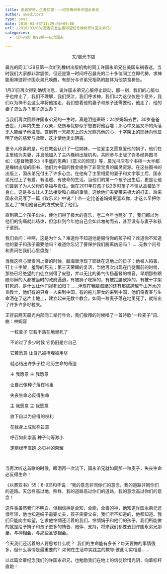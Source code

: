```yaml
---
title: 逝者安息，生者仰望！——纪念橡树哥许国永弟兄
author: sweditor3
type: post
date: 2016-03-03T11:29:03+00:00
url: /2016/03/03/逝者安息生者仰望纪念橡树哥许国永弟兄/
categories:
  - 《＠守望》第88期——纪念国永

---
```

<p style="text-align: center;">
  文/晨光书店
</p>

晨光的同工1.29日第一次听到橡树出版机构的同工许国永弟兄在美国车祸昏迷，当时我们大家都非常震惊，但还是第一时间呼召晨光的二十多位同工立即代祷，求神能用神迹将许国永弟兄唤醒，有部分与许弟兄相熟的肢体为他禁食祷告。 

1月31日再次得到确切消息，说许国永弟兄心脏停止跳动，那一刻，我们的心脏似乎也停止了，我们不理解，我们哭泣，我们呼求神，我们以为这仅仅是个意外，我们以为神不会这么早将他接走，我们想着他的妻子和孩子还需要他，他走了，他的妻子怎么办？孩子怎么办？ 

当我们再次回顾许国永弟兄的一生时，真是泪迹斑斑：24岁妈妈去世，30岁爸爸去世，几年内失去了双亲，悲伤与忧郁似乎想要将他吞噬；那心中又黑又冷的角落无人能给予他温暖。直到有一天那天上的大光照亮他的心，十字架上的耶稣向他显明了他的慈爱与救赎，这才使他走出阴霾。 

更令人欣喜的是，他在教会认识了一位姊妹，一位爱主又愿意爱他的娟子，他们在主里结为夫妻，并且他加入了主内橡树出版机构，共同参与出版了许多经典图书如：《基督教要义》《丰盛的恩典》《意义的惊现》等，晨光书店有个书柜一大半都是橡树出版的图书，他们为中国的教会提供了非常宝贵的属灵资源。在这些图书的出版上，国永弟兄付出了许多心血。在他有了主里相爱的妻子和文字事工后，国永弟兄过上了有爱、有温暖、有使命的生活。当他们的第一个孩子出生后，更是让他们尝到了为人父母的幸福与责任。但在2011年在孩子快2岁时孩子不慎从高楼坠下身亡。这是多么让人无法接受和心痛的事情，这给他们夫妻带来极大的打击。后来国永弟兄写了一篇《致乐义》中说:&ldquo;上帝一定比爸爸妈妈更喜欢你，才这么早把你接走了&rdquo;神用他自己的方式安慰了他们。 

直到第二个孩子出生，使他们得了极大的喜乐，老二今年也两岁 了，我们都以为他们的伤痛就此结束，但怎料到今年他自己会如此匆匆而去，甚至没有与妻子和孩子道别。 

我们会问：神啊，这是为什么？难道你不知道他是服侍你的孩子吗？难道你不知道他的妻子和孩子需要他吗？难道你忘记了要保护我们脱离凶恶吗？&hellip;&hellip;无数个问号和责问在我们心里盘旋！ 

当我这样心里责问上帝的时候，脑海里浮现了耶稣在这地上的日子：他被人陷害，钉上十字架，羞辱的死去；第三天荣耀的复活，当他再次出现在门徒面前的时候，那些已经绝望的门徒立刻得了安慰，并以无比的勇气传扬基督的福音。早期那些跟随耶稣的人都被当时的政府逼迫，有被狮子吃掉的，有被拦腰砍掉的，有被十字架钉死的，是什么让他们视死如归？&hellip;&hellip;浮现在我脑海里的还有那些跨越千山万水的宣教士，他们有的只身一人来到中国，有的拖儿带女的来到中国，他们将青春与生命洒在了这片土地上，建立起来无数个教会。如同一粒麦子落在地里死了，就结出了许多许多籽粒来。 

正好前两天晨光内部同工举行年会，我们敬拜的时候唱了一首诗歌&ldquo;一粒麦子&rdquo;词、曲：林婉容 

&nbsp; &nbsp; 一粒麦子 它若不落在地里死了
	  
&nbsp; &nbsp; 不论过了多少时候 它仍旧是它自己
	  
&nbsp; &nbsp; 它若愿意 让自己被掩埋被用尽
	  
&nbsp; &nbsp; 就必结出许多子粒 经历生命的奇迹 

&nbsp; &nbsp; 主 我愿意 主 我愿意
	  
&nbsp; &nbsp; 让自己像种子落在地里
	  
&nbsp; &nbsp; 失丧生命必反得生命 

&nbsp; &nbsp; 主 我愿意 主 我愿意
	  
&nbsp; &nbsp; 放下自以为应得的权利
	  
&nbsp; &nbsp; 在我身上成就祢旨意 

&nbsp; &nbsp; 呼召如此崇高 种子何等渺小
	  
&nbsp; &nbsp; 定睛标竿直跑 必见神的荣耀
	  
&nbsp; &nbsp; &nbsp; &nbsp; &nbsp; &nbsp; 

当再次听这首歌的时候，眼泪再一次流下，国永弟兄就如同那一粒麦子，失丧生命必反得生命！ 

《以赛亚书》55：8-9耶和华说：&ldquo;我的意念非同你们的意念，我的道路非同你们的道路。天怎样高过地，照样，我的道路高过你们的道路，我的意念高过你们的意念！ 

这件事虽然我们不明白，但相信神是全知，全能，全善的神，他知道许国永弟兄还很年轻，他也知道娟子需要丈夫，孩子需要父亲，我们所不知道的，他都知道。我们只能向主仰望，乞求他怜悯还活着的我们，怜悯娟子和他们的孩子。我们所能做的就是给予娟子和孩子更多的祷告、陪伴、支持，将来我们都要去到许国永弟兄那里，与神相会，与那些圣徒相会。 

今天我们还活着的人要思考什么呢？ &nbsp;我们的生命能有多长？每天要做的事情很多，但什么事情是最重要的? &nbsp;如何在生活中实践主的教导:彼此切实相爱&hellip;&hellip; 

以此篇文章纪念我们的许国永弟兄，也勉励我们在地上的信徒珍惜光阴，向着标杆直跑！